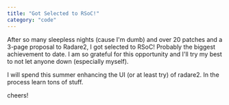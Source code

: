 ```yaml
---
title: "Got Selected to RSoC!"
category: "code"
---
```


After so many sleepless nights (cause I'm dumb) and over 20 patches and a 3-page proposal to Radare2, I got selected to RSoC! Probably the biggest achievement to date. I am so grateful for this opportunity and I'll try my best to not let anyone down (especially myself).

I will spend this summer enhancing the UI (or at least try) of radare2. In the process learn tons of stuff.

cheers!




